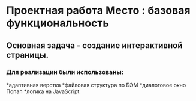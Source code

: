 # Проектная работа Место : базовая функциональность
## Основная задача - создание интерактивной страницы.

### Для реализации были использованы:
*адаптивная верстка 
*файловая структура по БЭМ
*диалоговое окно Попап
*логика на JavaScript

